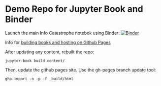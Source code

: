 # Demo Repo for Jupyter Book and Binder

Launch the main Info Catastrophe notebok using Binder:
[![Binder](https://mybinder.org/badge_logo.svg)](https://mybinder.org/v2/gh/dankovacek/info_catastrophe/info_catastrophe_presentation/info_catastrophe_nb.ipynb)


Info for [building books and hosting on Github Pages](https://jupyterbook.org/publish/gh-pages.html)

After updating any content, rebuilt the repo:

`jupyter-book build content/`

Then, update the github pages site. Use the gh-pages branch update tool:

`ghp-import -n -p -f _build/html`